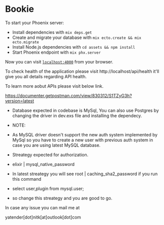 # Bookie

To start your Phoenix server:

  * Install dependencies with `mix deps.get`
  * Create and migrate your database with `mix ecto.create && mix ecto.migrate`
  * Install Node.js dependencies with `cd assets && npm install`
  * Start Phoenix endpoint with `mix phx.server`

Now you can visit [`localhost:4000`](http://localhost:4000) from your browser.

To check health of the application please visit http://localhost/api/health it'll give you all details regarding API health.

To learn more aobut APIs please visit below link.

https://documenter.getpostman.com/view/830312/S1TZyG3h?version=latest

* Database expected in codebase is MySql, You can also use Postgres by changing the driver in dev.exs file and installing the dependecy.
* NOTE:
* As MySQL driver doesn't support the new auth system implemented by MySql so you have to create a new user with previous auth system in case you are using latest MySQL database.
* Streategy expected for authorization.
* elixir | mysql_native_password

* In latest streategy you will see root  | caching_sha2_password if you run this command
* select user,plugin from mysql.user;
* so change this streategy and you are good to go.

In case any issue you can mail me at

yatender[dot]nitk[at]outlook[dot]com
